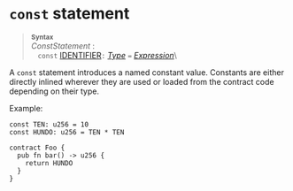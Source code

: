 # `const` statement


> **<sup>Syntax</sup>**\
> _ConstStatement_ :\
> &nbsp;&nbsp; `const` [IDENTIFIER]`:` [_Type_] `=` [_Expression_]\
>

A `const` statement introduces a named constant value. Constants are either directly inlined wherever they are used or loaded from the contract code depending on their type.


Example:

```fe
const TEN: u256 = 10
const HUNDO: u256 = TEN * TEN

contract Foo {
  pub fn bar() -> u256 {
    return HUNDO
  }
}
```


[IDENTIFIER]: ../lexical_structure/identifiers.md
[_Expression_]: ../expressions/index.md
[_Type_]: ../type_system/types/index.md
